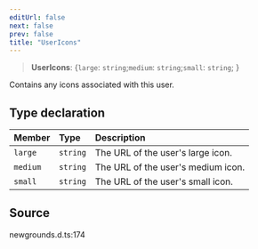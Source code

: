 ```yaml
---
editUrl: false
next: false
prev: false
title: "UserIcons"
---
```


> **UserIcons**: \{`large`: `string`;`medium`: `string`;`small`: `string`;  }

Contains any icons associated with this user.

## Type declaration

| Member | Type | Description |
| :------ | :------ | :------ |
| `large` | `string` | The URL of the user's large icon. |
| `medium` | `string` | The URL of the user's medium icon. |
| `small` | `string` | The URL of the user's small icon. |

## Source

newgrounds.d.ts:174
